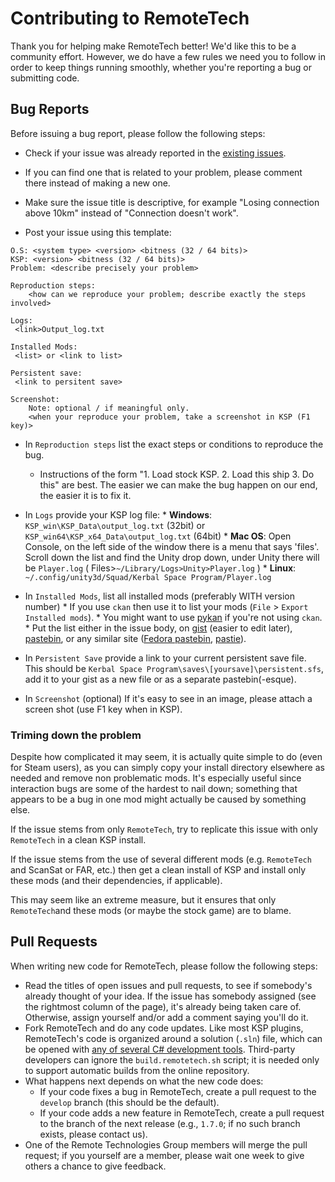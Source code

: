 # Contributing to RemoteTech


Thank you for helping make RemoteTech better! We'd like this to be a community effort. However, we do have a few rules we need you to follow in order to keep things running smoothly, whether you're reporting a bug or submitting code.

## Bug Reports


Before issuing a bug report, please follow the following steps:

* Check if your issue was already reported in the [existing issues](https://github.com/RemoteTechnologiesGroup/RemoteTech/issues?utf8=%E2%9C%93&q=is%3Aissue).
 * If you can find one that is related to your problem, please comment there instead of making a new one.
 
* Make sure the issue title is descriptive, for example "Losing connection above 10km" instead of "Connection doesn't work". 

* Post your issue using this template:

```
O.S: <system type> <version> <bitness (32 / 64 bits)> 
KSP: <version> <bitness (32 / 64 bits)>
Problem: <describe precisely your problem>

Reproduction steps:
    <how can we reproduce your problem; describe exactly the steps involved>
        
Logs:
 <link>Output_log.txt

Installed Mods: 
 <list> or <link to list> 

Persistent save:
 <link to persitent save>

Screenshot:
    Note: optional / if meaningful only.
    <when your reproduce your problem, take a screenshot in KSP (F1 key)>
```

* In `Reproduction steps` list the exact steps or conditions to reproduce the bug. 
     * Instructions of the form "1. Load stock KSP. 2. Load this ship 3. Do this" are best. The easier we can make the bug happen on our end, the easier it is to fix it.

* In `Logs` provide your KSP log file:
      * **Windows**: `KSP_win\KSP_Data\output_log.txt` (32bit) or `KSP_win64\KSP_x64_Data\output_log.txt` (64bit)
      * **Mac OS**: Open Console, on the left side of the window there is a menu that says 'files'. Scroll down the list and find the Unity drop down, under Unity there will be `Player.log` ( Files>`~/Library/Logs>Unity>Player.log` )
      * **Linux**: `~/.config/unity3d/Squad/Kerbal Space Program/Player.log`     

* In `Installed Mods`, list all installed mods (preferably WITH version number) 
      * If you use `ckan` then use it to list your mods (`File` > `Export Installed mods`).
      * You might want to use [pykan](https://github.com/ajventer/pyKAN/releases/tag/0.1.0) if you're not using `ckan`.
      * Put the list either in the issue body, on [gist](https://gist.github.com/) (easier to edit later), [pastebin](http://pastebin.com/), or any similar site ([Fedora pastebin](http://fpaste.org),  [pastie](http://pastie.org/)).

* In `Persistent Save` provide a link to your current persistent save file. This should be ```Kerbal Space Program\saves\[yoursave]\persistent.sfs```, add it to your gist as a new file or as a separate pastebin(-esque).

* In `Screenshot` (optional) If it's easy to see in an image, please attach a screen shot (use F1 key when in KSP).

### Triming down the problem

Despite how complicated it may seem, it is actually quite simple to do (even for Steam users), as you can simply copy your install directory elsewhere as needed and remove non problematic mods. It's especially useful since interaction bugs are some of the hardest to nail down; something that appears to be a bug in one mod might actually be caused by something else.

If the issue stems from only `RemoteTech`, try to replicate this issue with only `RemoteTech` in a clean KSP install. 

If the issue stems from the use of several different mods (e.g. `RemoteTech` and ScanSat or FAR, etc.) then get a clean install of KSP and install only these mods (and their dependencies, if applicable).

This may seem like an extreme measure, but it ensures that only `RemoteTech`and these mods (or maybe the stock game) are to blame.

## Pull Requests

When writing new code for RemoteTech, please follow the following steps:
* Read the titles of open issues and pull requests, to see if somebody's already thought of your idea. If the issue has somebody assigned (see the rightmost column of the page), it's already being taken care of. Otherwise, assign yourself and/or add a comment saying you'll do it.
* Fork RemoteTech and do any code updates. Like most KSP plugins, RemoteTech's code is organized around a solution (`.sln`) file, which can be opened with [any of several C# development tools](http://wiki.kerbalspaceprogram.com/wiki/Plugins). Third-party developers can ignore the `build.remotetech.sh` script; it is needed only to support automatic builds from the online repository.
* What happens next depends on what the new code does:
    - If your code fixes a bug in RemoteTech, create a pull request to the `develop` branch (this should be the default).
    - If your code adds a new feature in RemoteTech, create a pull request to the branch of the next release (e.g., `1.7.0`; if no such branch exists, please contact us).
* One of the Remote Technologies Group members will merge the pull request; if you yourself are a member, please wait one week to give others a chance to give feedback.
